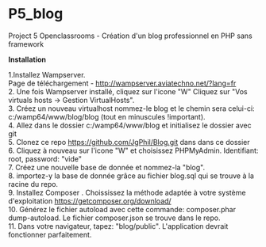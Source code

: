 # P5_blog
Project 5 Openclassrooms - Création d'un blog professionnel en PHP sans framework <br>

<b>Installation</b><br>

1.Installez Wampserver.<br>
Page de téléchargement - <http://wampserver.aviatechno.net/?lang=fr> <br>
2. Une fois Wampserver installé, cliquez sur l'icone "W" Cliquez sur "Vos virtuals hosts -> Gestion VirtualHosts".<br>
3. Créez un nouveau virtualhost nommez-le blog et le chemin sera celui-ci: c:/wamp64/www/blog/blog (tout en minuscules !important).<br>
4. Allez dans le dossier c:/wamp64/www/blog et initialisez le dossier avec git  <br>
5. Clonez ce repo  <https://github.com/JgPhil/Blog.git> dans dans ce dossier<br>
6. Cliquez à nouveau sur l'icone "W" et choisissez PHPMyAdmin. Identifiant: root, password: "vide"<br>
7. Créez une nouvelle base de donnée et nommez-la "blog".  <br>
8. importez-y la base de donnée grâce au fichier blog.sql qui se trouve à la racine du repo. <br>
9. Installez Composer . Choississez la méthode adaptée à votre système d'exploitation <https://getcomposer.org/download/><br>
10. Générez le fichier autoload avec cette commande: composer.phar dump-autoload. Le fichier composer.json se trouve dans le repo.<br>
11. Dans votre navigateur, tapez: "blog/public". L'application devrait fonctionner parfaitement.<br>
